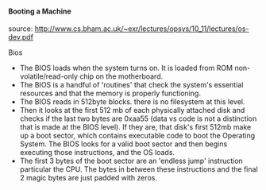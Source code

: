 #### Booting a Machine

source: http://www.cs.bham.ac.uk/~exr/lectures/opsys/10_11/lectures/os-dev.pdf

Bios
+ The BIOS loads when the system turns on.  It is loaded from ROM non-volatile/read-only chip on the motherboard.
+ The BIOS is a handful of 'routines' that check the system's essential resources and that the memory is properly functioning.
+ The BIOS reads in 512byte blocks. there is no filesystem at this level.  
+ Then it looks at the first 512 mb of each physically attached disk and checks if the last two bytes are 0xaa55 (data vs code is not a distinction that is made at the BIOS level).  If they are, that disk's first 512mb make up a boot sector, which contains executable code to boot the Operating System.  The BIOS looks for a valid boot sector and then begins executing those instructions, and the OS loads. 
+ The first 3 bytes of the boot sector are an 'endless jump' instruction particular the CPU. The bytes in between these instructions and the final 2 magic bytes are just padded with zeros.
